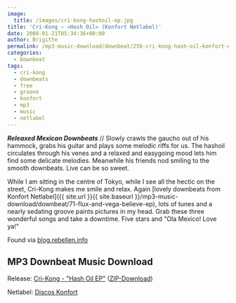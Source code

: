 ```yaml
---
image:
  title: /images/cri-kong-hashoil-ep.jpg
title: 'Cri-Kong – »Hash Oil« (Konfort Netlabel)'
date: 2008-01-21T05:34:36+00:00
author: Brigitte
permalink: /mp3-music-download/downbeat/256-cri-kong-hash-oil-konfort-netlabel
categories:
  - Downbeat
tags:
  - cri-kong
  - downbeats
  - free
  - groove
  - konfort
  - mp3
  - music
  - netlabel
---
```

***Releaxed Mexican Downbeats*** // Slowly crawls the gaucho out of his hammock, grabs his guitar and plays some melodic riffs for us. The hashoil circulates through his venes and a relaxed and easygoing mood lets him find some delicate melodies. Meanwhile his friends nod smiling to the smooth downbeats. Live can be so sweet.<!--more-->

<!--adsense-->

While I am sitting in the centre of Tokyo, while I see all the hectic on the street, Cri-Kong makes me smile and relax. Again [lovely downbeats from Konfort Netlabel]({{ site.url }}{{ site.baseurl }}/mp3-music-download/downbeat/71-flux-and-vega-believe-ep), lots of tunes and a nearly sedating groove paints pictures in my head. Grab these three wonderful songs and take a downtime. Five stars and "Ola Mexico! Love ya!"

Found via [blog.rebellen.info](http://blog.rebellen.info/2007/09/27/mexican-downbeat-cri-kong-hash-oil-ep/)

## MP3 Downbeat Music Download

Release: [Cri-Kong - "Hash Oil EP"](http://discoskonfort.com/netlabel/hash-oil/) ([ZIP-Download](http://www.archive.org/download/konfort012/konfort012_vbr_mp3.zip))
  
Netlabel: [Discos Konfort](http://discoskonfort.com/netlabel/)